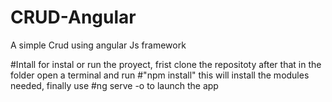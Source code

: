 # CRUD-Angular
A simple Crud using angular Js framework 

#Intall 
for instal or run the proyect, frist clone the repositoty
after that in the folder open a terminal and run 
#"npm install"
this will install the modules needed, finally use
#ng serve -o 
to launch the app 
